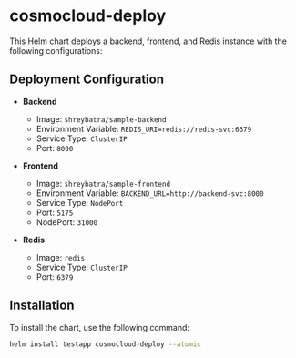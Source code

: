 # cosmocloud-deploy

This Helm chart deploys a backend, frontend, and Redis instance with the following configurations:

## Deployment Configuration

- **Backend**
  - Image: `shreybatra/sample-backend`
  - Environment Variable: `REDIS_URI=redis://redis-svc:6379`
  - Service Type: `ClusterIP`
  - Port: `8000`

- **Frontend**
  - Image: `shreybatra/sample-frontend`
  - Environment Variable: `BACKEND_URL=http://backend-svc:8000`
  - Service Type: `NodePort`
  - Port: `5175`
  - NodePort: `31000`

- **Redis**
  - Image: `redis`
  - Service Type: `ClusterIP`
  - Port: `6379`

## Installation

To install the chart, use the following command:

```sh
helm install testapp cosmocloud-deploy --atomic 

